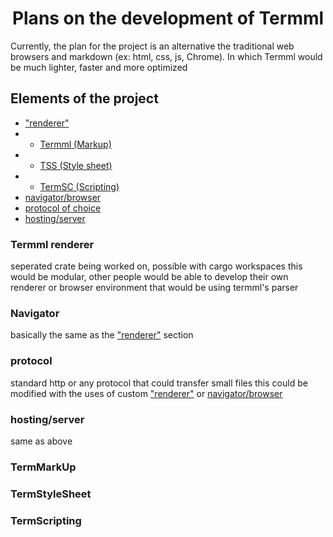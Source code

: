 <h1 align=center>Plans on the development of Termml </h1>
Currently, the plan for the project is an alternative the traditional web browsers and markdown (ex: html, css, js, Chrome). In which Termml would be much lighter, faster and more optimized </br>

## Elements of the project
* ["renderer"](#termml-renderer)
* * [Termml (Markup)](#termmarkup)
* * [TSS (Style sheet)](#termstylesheet)
* * [TermSC (Scripting)](#termscripting)
* [navigator/browser](#navigator)
* [protocol of choice](#protocol)
* [hosting/server](#hostingserver)


### Termml renderer 
seperated crate being worked on, possible with cargo workspaces
this would be modular, other people would be able to develop
their own renderer or browser environment that would be using 
termml's parser 

### Navigator
basically the same as the ["renderer"](#termml-renderer) section 

### protocol 
standard http or any protocol that could transfer small files 
this could be modified with the uses of custom ["renderer"](#termml-renderer) or [navigator/browser](#navigator)

### hosting/server
same as above

### TermMarkUp

### TermStyleSheet

### TermScripting
